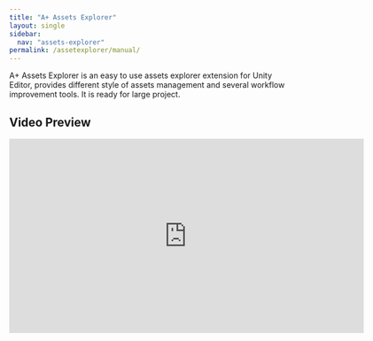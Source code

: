 ```yaml
---
title: "A+ Assets Explorer"
layout: single
sidebar:
  nav: "assets-explorer"
permalink: /assetexplorer/manual/
---
```


A+ Assets Explorer is an easy to use assets explorer extension for Unity Editor, provides different style of assets management and several workflow improvement tools. It is ready for large project.

## Video Preview
<iframe width="640" height="351" src="https://www.youtube.com/embed/lsWz1pUMzIk" frameborder="0" allowfullscreen></iframe>